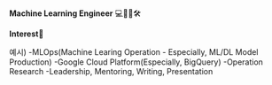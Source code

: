 
**Machine Learning Engineer** 💻👩🏻🛠

**Interest**👋

예시)
-MLOps(Machine Learing Operation - Especially, ML/DL Model Production)
-Google Cloud Platform(Especially, BigQuery)
-Operation Research
-Leadership, Mentoring, Writing, Presentation



